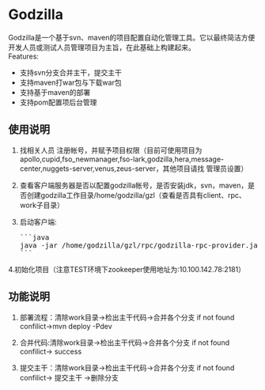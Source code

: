 Godzilla
====================

Godzilla是一个基于svn、maven的项目配置自动化管理工具。它以最终简洁方便开发人员或测试人员管理项目为主旨，在此基础上构建起来。<br>
Features:<br>
- 支持svn分支合并主干，提交主干
- 支持maven打war包与下载war包
- 支持基于maven的部署
- 支持pom配置项后台管理

## 使用说明 ##
1. 找相关人员 注册帐号，并赋予项目权限（目前可使用项目为apollo,cupid,fso_newmanager,fso-lark,godzilla,hera,message-center,nuggets-server,venus,zeus-server，其他项目请找 管理员设置）

2. 查看客户端服务器是否以配置godzilla帐号，是否安装jdk，svn，maven，是否创建godzilla工作目录/home/godzilla/gzl（查看是否具有client、rpc、work子目录）

3. 启动客户端: 
 
   <pre>
   ```java
   java -jar /home/godzilla/gzl/rpc/godzilla-rpc-provider.jar &
   ```
   </pre>

4.初始化项目（注意TEST环境下zookeeper使用地址为:10.100.142.78:2181）


## 功能说明 ##
1. 部署流程：清除work目录->检出主干代码->合并各个分支 if not found confilict->mvn deploy -Pdev

2. 合并代码:清除work目录->检出主干代码->合并各个分支 if not found confilict-> success

3. 提交主干：清除work目录->检出主干代码->合并各个分支 if not found confilict-> 提交主干 ->删除分支
